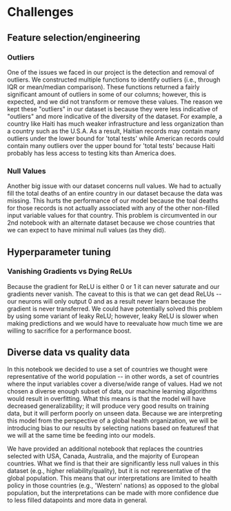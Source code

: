 # Challenges
## Feature selection/engineering
### **Outliers**

   One of the issues we faced in our project is the detection and removal of outliers. We constructed multiple functions to identify outliers (i.e., through IQR or mean/median comparison). These functions returned a fairly significant amount of outliers in some of our columns; however, this is expected, and we did not transform or remove these values. The reason we kept these "outliers" in our dataset is because they were less indicative of "outliers" and more indicative of the diversity of the dataset. For example, a country like Haiti has much weaker infrastructure and less organization than a country such as the U.S.A. As a result, Haitian records may contain many outliers under the lower bound for 'total tests' while American records could contain many outliers over the upper bound for 'total tests' because Haiti probably has less access to testing kits than America does.

### **Null Values**

   Another big issue with our dataset concerns null values. We had to actually fill the total deaths of an entire country in our dataset because the data was missing. This hurts the performance of our model because the toal deaths for those records is not actually associated with any of the other non-filled input variable values for that country. This problem is circumvented in our 2nd notebook with an alternate dataset because we chose countries that we can expect to have minimal null values (as they did).


## Hyperparameter tuning
### **Vanishing Gradients vs Dying ReLUs**
    
   Because the gradient for ReLU is either 0 or 1 it can never saturate and our gradients never vanish. The caveat to this is that we can get dead ReLUs -- our neurons will only output 0 and as a result never learn because the gradient is never transferred. We could have potentially solved this problem by using some variant of leaky ReLU; however, leaky ReLU is slower when making predictions and we would have to reevaluate how much time we are willing to sacrifice for a performance boost.

## Diverse data vs quality data

In this notebook we decided to use a set of countries we thought were representative of the world population -- in other words, a set of countries where the input variables cover a diverse/wide range of values. Had we not chosen a diverse enough subset of data, our machine learning algorithms would result in overfitting. What this means is that the model will have decreased generalizability; it will produce very good results on training data, but it will perform poorly on unseen data. Because we are interpreting this model from the perspective of a global health organization, we will be introducing bias to our results by selecting nations based on featuresf that we will at the same time be feeding into our models.

We have provided an additional notebook that replaces the countries selected with USA, Canada, Australia, and the majority of European countries. What we find is that their are significantly less null values in this dataset (e.g., higher reliability/quality), but it is not representative of the global population. This means that our interpretations are limited to health policy in those countries (e.g., 'Western' nations) as opposed to the global population, but the interpretations can be made with more confidence due to less filled datapoints and more data in general. 
